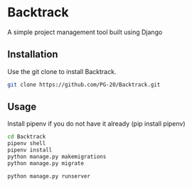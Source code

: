 # Backtrack

A simple project management tool built using Django

## Installation

Use the git clone to install Backtrack.

```bash
git clone https://github.com/PG-20/Backtrack.git
```

## Usage

Install pipenv if you do not have it already (pip install pipenv) 
```bash
cd Backtrack
pipenv shell
pipenv install
python manage.py makemigrations
python manage.py migrate

python manage.py runserver
```

